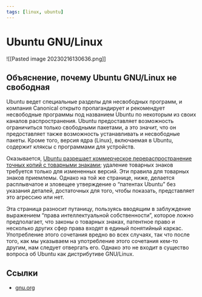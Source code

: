 ```yaml
---
tags: [linux, ubuntu]
---
```

# Ubuntu GNU/Linux

![[Pasted image 20230216130636.png]]

## Объяснение, почему Ubuntu GNU/Linux не свободная

Ubuntu ведет специальные разделы для несвободных программ, и компания Canonical открыто пропагандирует и рекомендует несвободные программы под названием Ubuntu по некоторым из своих каналов распространения. Ubuntu предоставляет возможность ограничиться только свободными пакетами, а это значит, что он предоставляет также возможность устанавливать и несвободные пакеты. Кроме того, версия ядра (Linux), включаемая в Ubuntu, содержит кляксы с программами для устройств.

Оказывается, [Ubuntu разрешает коммерческое перераспространение точных копий с товарными знаками](https://www.ubuntu.com/legal/intellectual-property-policy#your-use-of-ubuntu); удаление товарных знаков требуется только для измененных версий. Эти правила для товарных знаков приемлемы. Однако на той же странице, ниже, делается расплывчатое и зловещее утверждение о “патентах Ubuntu” без указания деталей, достаточных для того, чтобы показать, представляет это агрессию или нет.

Эта страница разносит путаницу, пользуясь вводящим в заблуждение выражением “права интеллектуальной собственности”, которое ложно предполагает, что законы о товарных знаках, патентное право и несколько других сфер права входят в единый понятийный каркас. Употребление этого сочетания вредно во всех случаях, так что после того, как мы указываем на употребление этого сочетания кем-то другим, нам следует отвергать его. Однако это не входит в существо вопроса об Ubuntu как дистрибутиве GNU/Linux.

## Ссылки

- [gnu.org](https://www.gnu.org/distros/common-distros.ru.html)